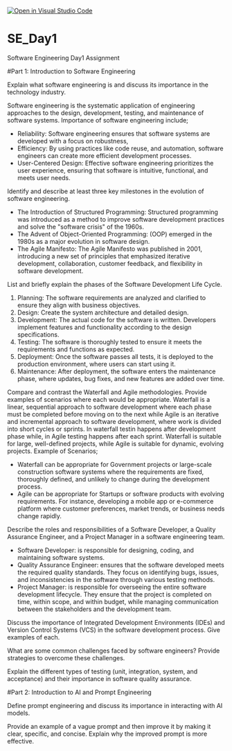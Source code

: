 [![Open in Visual Studio Code](https://classroom.github.com/assets/open-in-vscode-2e0aaae1b6195c2367325f4f02e2d04e9abb55f0b24a779b69b11b9e10269abc.svg)](https://classroom.github.com/online_ide?assignment_repo_id=15982962&assignment_repo_type=AssignmentRepo)
# SE_Day1
Software Engineering Day1 Assignment

#Part 1: Introduction to Software Engineering

Explain what software engineering is and discuss its importance in the technology industry.

Software engineering is the systematic application of engineering approaches to the design, development, testing, and maintenance of software systems.
Importance of software engineering include;
  - Reliability: Software engineering ensures that software systems are developed with a focus on robustness,
  - Efficiency: By using practices like code reuse, and automation, software engineers can create more efficient development processes.
  - User-Centered Design: Effective software engineering prioritizes the user experience, ensuring that software is intuitive, functional, and meets user needs. 

Identify and describe at least three key milestones in the evolution of software engineering.
- The Introduction of Structured Programming: Structured programming was introduced as a method to improve software development practices and solve the "software crisis" of the 1960s.
- The Advent of Object-Oriented Programming: (OOP) emerged in the 1980s as a major evolution in software design.
- The Agile Manifesto: The Agile Manifesto was published in 2001, introducing a new set of principles that emphasized iterative development, collaboration, customer feedback, and flexibility in software development.  

List and briefly explain the phases of the Software Development Life Cycle.
1. Planning: The software requirements are analyzed and clarified to ensure they align with business objectives.
2. Design: Create the system architecture and detailed design.
3. Development: The actual code for the software is written. Developers implement features and functionality according to the design specifications.
4. Testing: The software is thoroughly tested to ensure it meets the requirements and functions as expected.
5. Deployment: Once the software passes all tests, it is deployed to the production environment, where users can start using it.
6. Maintenance: After deployment, the software enters the maintenance phase, where updates, bug fixes, and new features are added over time.

Compare and contrast the Waterfall and Agile methodologies. Provide examples of scenarios where each would be appropriate.
Waterfall is a linear, sequential approach to software development where each phase must be completed before moving on to the next while Agile is an iterative and incremental approach to software development, where work is divided into short cycles or sprints.
In waterfall testin happens after development phase while, in Agile testing happens after each sprint.
Waterfall is suitable for large, well-defined projects, while Agile is suitable for dynamic, evolving projects.
Example of Scenarios;
- Waterfall can be appropriate for Government projects or large-scale construction software systems where the requirements are fixed, thoroughly defined, and unlikely to change during the development process.
- Agile can be appropriate for Startups or software products with evolving requirements. For instance, developing a mobile app or e-commerce platform where customer preferences, market trends, or business needs change rapidly. 

Describe the roles and responsibilities of a Software Developer, a Quality Assurance Engineer, and a Project Manager in a software engineering team.
- Software Developer: is responsible for designing, coding, and maintaining software systems.
- Quality Assurance Engineer: ensures that the software developed meets the required quality standards. They focus on identifying bugs, issues, and inconsistencies in the software through various testing methods.
- Project Manager: is responsible for overseeing the entire software development lifecycle. They ensure that the project is completed on time, within scope, and within budget, while managing communication between the stakeholders and the development team.

Discuss the importance of Integrated Development Environments (IDEs) and Version Control Systems (VCS) in the software development process. Give examples of each.


What are some common challenges faced by software engineers? Provide strategies to overcome these challenges.


Explain the different types of testing (unit, integration, system, and acceptance) and their importance in software quality assurance.


#Part 2: Introduction to AI and Prompt Engineering


Define prompt engineering and discuss its importance in interacting with AI models.


Provide an example of a vague prompt and then improve it by making it clear, specific, and concise. Explain why the improved prompt is more effective.
